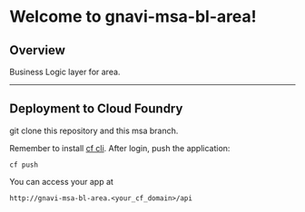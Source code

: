 Welcome to gnavi-msa-bl-area!
===================

Overview
-------------

Business Logic layer for area.

-------------
Deployment to Cloud Foundry
-------------
git clone this repository and this msa branch.

Remember to install [cf cli](https://github.com/cloudfoundry/cli/releases).
After login, push the application:
```
cf push
```

You can access your app at 
```
http://gnavi-msa-bl-area.<your_cf_domain>/api
```